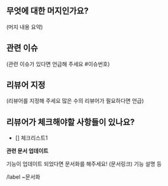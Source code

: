 ## 무엇에 대한 머지인가요?

(머지 내용 요약)

## 관련 이슈
(관련 이슈가 있다면 언급해 주세요 #이슈번호)

## 리뷰어 지정
(리뷰어를 지정해 주세요 많은 수의 리뷰어가 필요하다면 언급)

## 리뷰어가 체크해야할 사항들이 있나요?

- [] 체크리스트1


**관련 문서 업데이트**

기능이 업데이트 되었다면 문서화를 해주세요! (문서링크) 기능 설명 등

/label ~문서화
